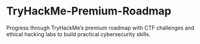 # TryHackMe-Premium-Roadmap
Progress through TryHackMe’s premium roadmap with CTF challenges and ethical hacking labs to build practical cybersecurity skills.
